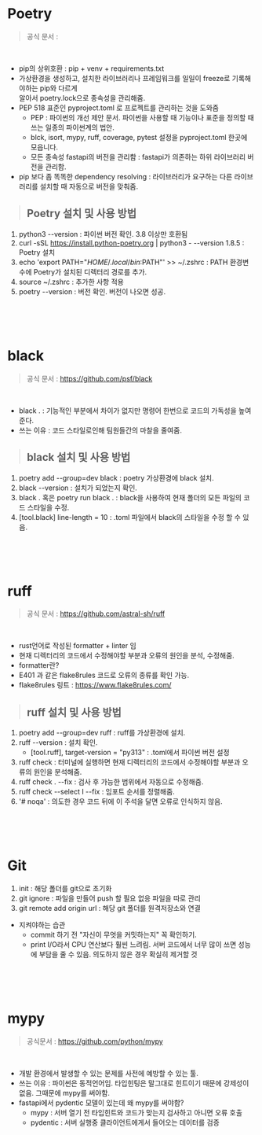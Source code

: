 # Poetry
>공식 문서 : 
<br>

- pip의 상위호환 : pip + venv + requirements.txt
- 가상환경을 생성하고, 설치한 라이브러리나 프레임워크를 일일이 freeze로 기록해야하는 pip와 다르게  
알아서 poetry.lock으로 종속성을 관리해줌. 
- PEP 518 표준인 pyproject.toml 로 프로젝트를 관리하는 것을 도와줌
    - PEP : 파이썬의 개선 제안 문서. 파이썬을 사용할 때 기능이나 표준을 정의할 때 쓰는 일종의 파이썬계의 법안.
    - blck, isort, mypy, ruff, coverage, pytest 설정을 pyproject.toml 한곳에 모읍니다.
    - 모든 종속성 fastapi의 버전을 관리함 : fastapi가 의존하는 하위 라이브러리 버전을 관리함.
- pip 보다 좀 똑똑한 dependency resolving : 라이브러리가 요구하는 다른 라이브러리를 설치할 때 자동으로 버전을 맞춰줌.



>## Poetry 설치 및 사용 방법
1. python3 --version : 파이썬 버전 확인. 3.8 이상만 호환됨
2. curl -sSL https://install.python-poetry.org | python3 - --version 1.8.5 : Poetry 설치
3. echo 'export PATH="$HOME/.local/bin:$PATH"' >> ~/.zshrc : PATH 환경변수에 Poetry가 설치된 디렉터리 경로를 추가.
4. source ~/.zshrc : 추가한 사항 적용
5. poetry --version : 버전 확인. 버전이 나오면 성공.

<br>
<br>
<br>

# black
>공식 문서 : https://github.com/psf/black
<br>

- black . : 기능적인 부분에서 차이가 없지만 명령어 한번으로 코드의 가독성을 높여준다.
- 쓰는 이유 : 코드 스타일로인해 팀원들간의 마찰을 줄여줌.



>## black 설치 및 사용 방법
1. poetry add --group=dev black : poetry 가상환경에 black 설치.
2. black --version : 설치가 되었는지 확인.
3. black . 혹은 poetry run black . : black을 사용하여 현재 폴더의 모든 파일의 코드 스타일을 수정.
4. [tool.black] line-length = 10 : .toml 파일에서 black의 스타일을 수정 할 수 있음.

<br>
<br>
<br>

# ruff
>공식 문서 : https://github.com/astral-sh/ruff
<br>

- rust언어로 작성된 formatter + linter 임
- 현재 디렉터리의 코드에서 수정해야할 부분과 오류의 원인을 분석, 수정해줌.
- formatter란?
- E401 과 같은 flake8rules 코드로 오류의 종류를 확인 가능.
- flake8rules 링트 : https://www.flake8rules.com/



>## ruff 설치 및 사용 방법
1. poetry add --group=dev ruff : ruff를 가상환경에 설치.
2. ruff --version : 설치 확인.
    - [tool.ruff], target-version = "py313" : .toml에서 파이썬 버전 설정
3. ruff check : 터미널에 실행하면 현재 디렉터리의 코드에서 수정해야할 부분과 오류의 원인을 분석해줌.
4. ruff check . --fix : 검사 후 가능한 범위에서 자동으로 수정해줌.
5. ruff check --select I --fix : 임포트 순서를 정렬해줌.
5. '# noqa' : 의도한 경우 코드 뒤에 이 주석을 달면 오류로 인식하지 않음.

<br>
<br>
<br>

# Git
1. init : 해당 폴더를 git으로 초기화
2. git ignore : 파일을 만들어 push 할 필요 없응 파일을 따로 관리
3. git remote add origin url : 해당 git 폴더를 원격저장소와 연결
- 지켜야하는 습관
    - commit 하기 전 "자신이 무엇을 커밋하는지" 꼭 확인하기.
    - print I/O라서 CPU 연산보다 훨씬 느려림. 서버 코드에서 너무 많이 쓰면 성능에 부담을 줄 수 있음. 의도하지 않은 경우 확실히 제거할 것

<br>
<br>
<br>

# mypy
>공식문서 : https://github.com/python/mypy
<br>

- 개발 환경에서 발생할 수 있는 문제를 사전에 예방할 수 있는 툴.
- 쓰는 이유 : 파이썬은 동적언어임. 타입힌팅은 말그대로 힌트이기 때문에 강제성이 없음. 그때문에 mypy를 써야함.
- fastapi에서 pydentic 모델이 있는데 왜 mypy를 써야함?
    - mypy : 서버 열기 전 타입힌트와 코드가 맞는지 검사하고 아니면 오류 호출
    - pydentic : 서버 실행중 클라이언트에게서 들어오는 데이터를 검증
